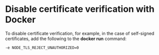 # Disable certificate verification with Docker

To disable certificate verification, for example, in the case of self-signed certificates, add the following to the **docker run** command:

```
-e NODE_TLS_REJECT_UNAUTHORIZED=0
```

